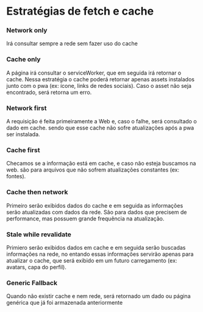 # Estratégias de fetch e cache

### Network only
Irá consultar sempre a rede sem fazer uso do cache


### Cache only
A página irá consultar o serviceWorker, que em seguida irá retornar o cache.
Nessa estratégia o cache poderá retornar apenas assets instalados junto com o pwa
(ex: ícone, links de redes sociais). Caso o asset não seja encontrado, será 
retorna um erro.


### Network first
A requisição é feita primeiramente a Web e, caso o falhe, será consultado o dado
em cache.
sendo que esse cache não sofre atualizações após a pwa ser instalada.


### Cache first
Checamos se a informação está em cache, e caso não esteja buscamos na web.
são para arquivos que não sofrem atualizações constantes (ex: fontes).

### Cache then network
Primeiro serão exibidos dados do cache e em seguida as informações serão 
atualizadas com dados da rede.
São para dados que precisem de performance, mas possuem grande frequência
na atualização.

### Stale while revalidate
Primiero serão exibidos dados em cache e em seguida serão buscadas informações
na rede, no entando essas informações servirão apenas para atualizar o cache,
que será exibido em um futuro carregamento (ex: avatars, capa do perfil).

### Generic Fallback
Quando não existir cache e nem rede, será retornado um dado ou página genérica
que já foi armazenada anteriormente
